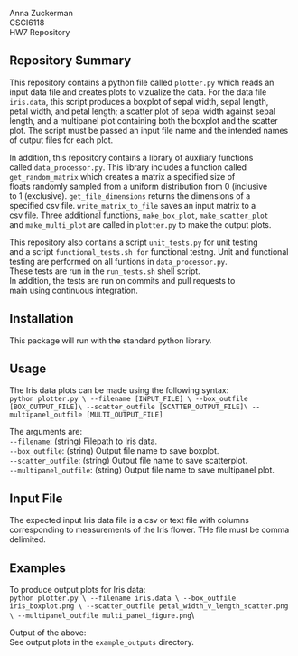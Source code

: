 Anna Zuckerman\
CSCI6118\
HW7 Repository

## Repository Summary

This repository contains a python file called `plotter.py` which reads an\
input data file and creates plots to vizualize the data. For the data file\
`iris.data`, this script produces a boxplot of sepal width, sepal length,\
petal width, and petal length; a scatter plot of sepal width against sepal\
length, and a multipanel plot containing both the boxplot and the scatter\
plot. The script must be passed an input file name and the intended names\
of output files for each plot.

In addition, this repository contains a library of auxiliary functions\
called `data_processor.py`. This library includes a function called\
`get_random_matrix` which creates a matrix a specified size of\
floats randomly sampled from a uniform distribution from 0 (inclusive\
to 1 (exclusive). `get_file_dimensions` returns the dimensions of a\
specified csv file.  `write_matrix_to_file` saves an input matrix to a\
csv file. Three additional functions, `make_box_plot`, `make_scatter_plot`\
and `make_multi_plot` are called in `plotter.py` to make the output plots.

This repository also contains a script `unit_tests.py` for unit testing\
and a script `functional_tests.sh for` functional testng. Unit and functional\
testing are performed on all funtions in `data_processor.py`.\
These tests are run in the `run_tests.sh` shell script.\
In addition, the tests are run on commits and pull requests to\
main using continuous integration.

## Installation
This package will run with the standard python library.

## Usage

The Iris data plots can be made using the following syntax:\
`python plotter.py \
    --filename [INPUT_FILE] \
    --box_outfile [BOX_OUTPUT_FILE]\
    --scatter_outfile [SCATTER_OUTPUT_FILE]\
    --multipanel_outfile [MULTI_OUTPUT_FILE]`

The arguments are:\
`--filename`: (string) Filepath to Iris data.\
`--box_outfile`: (string) Output file name to save boxplot.\
`--scatter_outfile`: (string) Output file name to save scatterplot.\
`--multipanel_outfile`: (string) Output file name to save multipanel plot.

## Input File

The expected input Iris data file is a csv or text file with columns\
corresponding to measurements of the Iris flower. 
THe file must be comma delimited.

## Examples
To produce output plots for Iris data:\
`python plotter.py \
    --filename iris.data \
    --box_outfile iris_boxplot.png \
    --scatter_outfile petal_width_v_length_scatter.png \
    --multipanel_outfile multi_panel_figure.png`\
    
Output of the above:\
See output plots in the `example_outputs` directory.
